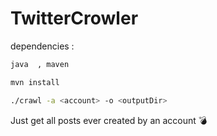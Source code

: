 # TwitterCrowler

dependencies :
```sh 
java  , maven 
```

```sh
mvn install 
```

```sh
./crawl -a <account> -o <outputDir> 
```

Just get all posts ever created by an account  💣


